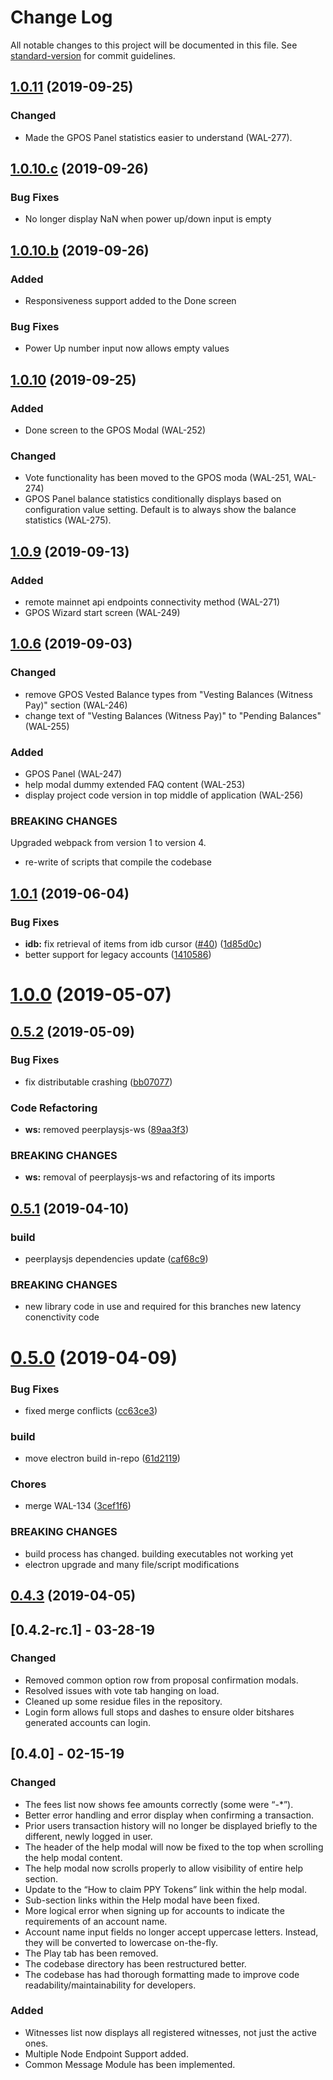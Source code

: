 # Change Log

All notable changes to this project will be documented in this file. See [standard-version](https://github.com/conventional-changelog/standard-version) for commit guidelines.

<a name="1.0.11"></a>
## [1.0.11](https://github.com/peerplays-network/peerplays-core-gui/compare/v1.0.10...v1.0.11) (2019-09-25)

### Changed

- Made the GPOS Panel statistics easier to understand (WAL-277).

<a name="1.0.10.c"></a>
## [1.0.10.c](https://github.com/peerplays-network/peerplays-core-gui/compare/v1.0.10.b...v1.0.10c) (2019-09-26)

### Bug Fixes

- No longer display NaN when power up/down input is empty

<a name="1.0.10.b"></a>
## [1.0.10.b](https://github.com/peerplays-network/peerplays-core-gui/compare/v1.0.10...v1.0.10b) (2019-09-26)

### Added

- Responsiveness support added to the Done screen

### Bug Fixes

- Power Up number input now allows empty values

<a name="1.0.10"></a>
## [1.0.10](https://github.com/peerplays-network/peerplays-core-gui/compare/v1.0.9...v1.0.10) (2019-09-25)

### Added

- Done screen to the GPOS Modal (WAL-252)

### Changed

- Vote functionality has been moved to the GPOS moda (WAL-251, WAL-274)
- GPOS Panel balance statistics conditionally displays based on configuration value setting. Default is to always show the balance statistics (WAL-275).

<a name="1.0.9"></a>
## [1.0.9](https://github.com/peerplays-network/peerplays-core-gui/compare/v1.0.6...v1.0.9) (2019-09-13)

### Added

- remote mainnet api endpoints connectivity method (WAL-271)
- GPOS Wizard start screen (WAL-249)

<a name="1.0.6"></a>
## [1.0.6](https://github.com/peerplays-network/peerplays-core-gui/compare/v1.0.1...v1.0.6) (2019-09-03)

### Changed

- remove GPOS Vested Balance types from "Vesting Balances (Witness Pay)" section (WAL-246)
- change text of "Vesting Balances (Witness Pay)" to "Pending Balances" (WAL-255)

### Added

- GPOS Panel (WAL-247)
- help modal dummy extended FAQ content (WAL-253)
- display project code version in top middle of application (WAL-256)

### BREAKING CHANGES

Upgraded webpack from version 1 to version 4.

- re-write of scripts that compile the codebase

<a name="1.0.1"></a>
## [1.0.1](https://github.com/peerplays-network/peerplays-core-gui/compare/v1.0.0...v1.0.1) (2019-06-04)


### Bug Fixes

* **idb:** fix retrieval of items from idb cursor ([#40](https://github.com/peerplays-network/peerplays-core-gui/issues/40)) ([1d85d0c](https://github.com/peerplays-network/peerplays-core-gui/commit/1d85d0c))
* better support for legacy accounts ([1410586](https://github.com/peerplays-network/peerplays-core-gui/commit/1410586))


<a name="1.0.0"></a>
# [1.0.0](https://github.com/peerplays-network/peerplays-core-gui/compare/v0.5.1...v1.0.0) (2019-05-07)

<a name="0.5.2"></a>
## [0.5.2](https://github.com/peerplays-network/peerplays-core-gui/compare/v0.5.1...v0.5.2) (2019-05-09)


### Bug Fixes

* fix distributable crashing ([bb07077](https://github.com/peerplays-network/peerplays-core-gui/commit/bb07077))


### Code Refactoring

* **ws:** removed peerplaysjs-ws ([89aa3f3](https://github.com/peerplays-network/peerplays-core-gui/commit/89aa3f3))


### BREAKING CHANGES

* **ws:** removal of peerplaysjs-ws and refactoring of its imports



<a name="0.5.1"></a>
## [0.5.1](https://github.com/peerplays-network/peerplays-core-gui/compare/v0.5.0...v0.5.1) (2019-04-10)


### build

* peerplaysjs dependencies update ([caf68c9](https://github.com/peerplays-network/peerplays-core-gui/commit/caf68c9))


### BREAKING CHANGES

* new library code in use and required for this branches new latency conenctivity
code



<a name="0.5.0"></a>
# [0.5.0](https://github.com/peerplays-network/peerplays-core-gui/compare/v0.4.3...v0.5.0) (2019-04-09)


### Bug Fixes

* fixed merge conflicts ([cc63ce3](https://github.com/peerplays-network/peerplays-core-gui/commit/cc63ce3))


### build

* move electron build in-repo ([61d2119](https://github.com/peerplays-network/peerplays-core-gui/commit/61d2119))


### Chores

* merge WAL-134 ([3cef1f6](https://github.com/peerplays-network/peerplays-core-gui/commit/3cef1f6))


### BREAKING CHANGES

* build process has changed. building executables not working yet
* electron upgrade and many file/script modifications


<a name="0.4.3"></a>
## [0.4.3](https://github.com/peerplays-network/peerplays-core-gui/compare/v0.4.0...v0.4.3) (2019-04-05)

## [0.4.2-rc.1] - 03-28-19

### Changed

- Removed common option row from proposal confirmation modals.
- Resolved issues with vote tab hanging on load.
- Cleaned up some residue files in the repository.
- Login form allows full stops and dashes to ensure older bitshares generated accounts can login.

## [0.4.0] - 02-15-19

### Changed

- The fees list now shows fee amounts correctly (some were “-*”).
- Better error handling and error display when confirming a transaction.
- Prior users transaction history will no longer be displayed briefly to the different, newly logged in user.
- The header of the help modal will now be fixed to the top when scrolling the help modal content.
- The help modal now scrolls properly to allow visibility of entire help section.
- Update to the “How to claim PPY Tokens” link within the help modal.
- Sub-section links within the Help modal have been fixed.
- More logical error when signing up for accounts to indicate the requirements of an account name.
- Account name input fields no longer accept uppercase letters. Instead, they will be converted to lowercase on-the-fly.
- The Play tab has been removed.
- The codebase directory has been restructured better.
- The codebase has had thorough formatting made to improve code readability/maintainability for developers.

### Added

- Witnesses list now displays all registered witnesses, not just the active ones.
- Multiple Node Endpoint Support added.
- Common Message Module has been implemented.
